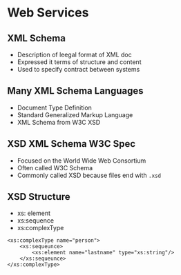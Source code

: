 # Web Services

## XML Schema
* Description of leegal format of XML doc
* Expressed it terms of structure and content
* Used to specify contract between systems

## Many XML Schema Languages
* Document Type Definition
* Standard Generalized Markup Language
* XML Schema from W3C XSD

## XSD XML Schema W3C Spec
* Focused on the World Wide Web Consortium
* Often called W3C Schema
* Commonly called XSD because files end with `.xsd`

## XSD Structure
* xs: element
* xs:sequence
* xs:complexType
```XSD
<xs:complexType name="person">
    <xs:sequeunce>
        <xs:element name="lastname" type="xs:string"/>
    </xs:sequeunce>
</xs:complexType>
